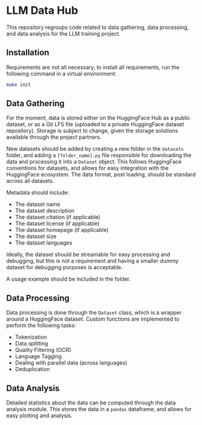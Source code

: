 # LLM Data Hub

This repository regroups code related to data gathering, data processing, and data analysis for the LLM training project.


## Installation

Requirements are not all necessary, to install all requirements, run the following command in  a virtual environment:
```bash
make init
```

## Data Gathering

For the moment, data is stored either on the HuggingFace Hub as a public dataset, 
or as a Git LFS file (uploaded to a private HuggingFace dataset repository). Storage is subject to change,
given the storage solutions available through the project partners.

New datasets should be added by creating a new folder in the `datasets` folder, and adding a `[folder_name].py` file responsible for downloading the data and processing it into a `Dataset` object.
This follows HuggingFace conventions for datasets, and allows for easy integration with the HuggingFace ecosystem.
The data format, post loading, should be standard across all datasets. 

Metadata should include:
- The dataset name
- The dataset description
- The dataset citation (if applicable)
- The dataset license (if applicable)
- The dataset homepage (if applicable)
- The dataset size
- The dataset languages

Ideally, the dataset should be streamable for easy processing and debugging, but this is not a requirement and 
having a smaller dummy dataset for debugging purposes is acceptable.

A usage example should be included in the folder.

## Data Processing

Data processing is done through the `Dataset` class, which is a wrapper around a HuggingFace dataset.
Custom functions are implemented to perform the following tasks:
- Tokenization
- Data splitting
- Quality Filtering (OCR)
- Language Tagging
- Dealing with parallel data (across languages)
- Deduplication

## Data Analysis

Detailed statistics about the data can be computed through the data analysis module.
This stores the data in a `pandas` dataframe, and allows for easy plotting and analysis.
